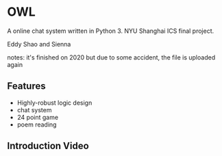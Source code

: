 # OWL

A online chat system written in Python 3.
NYU Shanghai ICS final project.

Eddy Shao and Sienna

notes: it's finished on 2020 but due to some accident, the file is uploaded again

## Features

- Highly-robust logic design
- chat system
- 24 point game 
- poem reading

## Introduction Video
